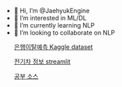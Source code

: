 - 👋 Hi, I’m @JaehyukEngine
- 👀 I’m interested in ML/DL
- 🌱 I’m currently learning NLP
- 💞️ I’m looking to collaborate on NLP
  <!---
- 📫 How to reach me ...
- 😄 Pronouns: ...
- ⚡ Fun fact: ...  --->

<!---
JaehyukEngine/JaehyukEngine is a ✨ special ✨ repository because its `README.md` (this file) appears on your GitHub profile.
You can click the Preview link to take a look at your changes.
--->

[은행이탈예측 Kaggle dataset](https://github.com/SKNETWORKS-FAMILY-AICAMP/SKN07-2nd-1Team)

[전기차 정보 streamlit](https://github.com/SKNETWORKS-FAMILY-AICAMP/SKN07-1st-4Team)

[공부 소스](https://github.com/JaehyukEngine/myselftrain)


